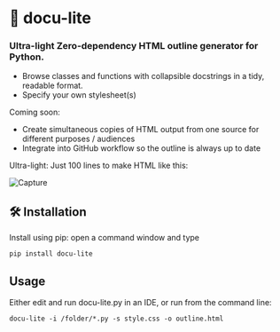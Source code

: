 # 🧾 docu-lite
### Ultra-light Zero-dependency HTML outline generator for Python. 
* Browse classes and functions with collapsible docstrings in a tidy, readable format.
* Specify your own stylesheet(s)

Coming soon:
* Create simultaneous copies of HTML output from one source for different purposes / audiences
* Integrate into GitHub workflow so the outline is always up to date

Ultra-light: Just 100 lines to make HTML like this:

![Capture](https://github.com/user-attachments/assets/c2eb5243-5666-428a-a1f7-4a09ec127285)

## 🛠 Installation

Install using pip: open a command window and type

```
pip install docu-lite
```
## Usage
Either edit and run docu-lite.py in an IDE, or run from the command line:
```
docu-lite -i /folder/*.py -s style.css -o outline.html
```

